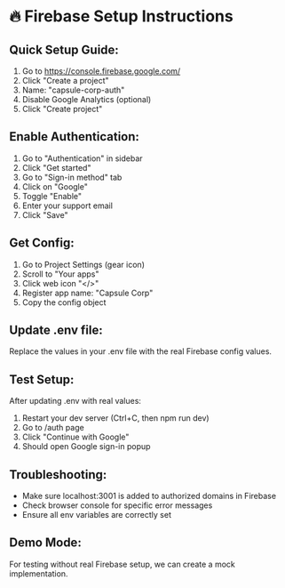 # 🔥 Firebase Setup Instructions

## Quick Setup Guide:

1. Go to https://console.firebase.google.com/
2. Click "Create a project"
3. Name: "capsule-corp-auth"
4. Disable Google Analytics (optional)
5. Click "Create project"

## Enable Authentication:
1. Go to "Authentication" in sidebar
2. Click "Get started"
3. Go to "Sign-in method" tab
4. Click on "Google"
5. Toggle "Enable"
6. Enter your support email
7. Click "Save"

## Get Config:
1. Go to Project Settings (gear icon)
2. Scroll to "Your apps"
3. Click web icon "</>"
4. Register app name: "Capsule Corp"
5. Copy the config object

## Update .env file:
Replace the values in your .env file with the real Firebase config values.

## Test Setup:
After updating .env with real values:
1. Restart your dev server (Ctrl+C, then npm run dev)
2. Go to /auth page
3. Click "Continue with Google"
4. Should open Google sign-in popup

## Troubleshooting:
- Make sure localhost:3001 is added to authorized domains in Firebase
- Check browser console for specific error messages
- Ensure all env variables are correctly set

## Demo Mode:
For testing without real Firebase setup, we can create a mock implementation.